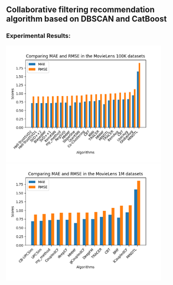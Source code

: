 ## Collaborative filtering recommendation algorithm based on DBSCAN and CatBoost

### Experimental Results:


<img src="https://github.com/MSDuran/aiprojesi/blob/master/result_100K.png?raw=true" width="420"/> <img src="https://github.com/MSDuran/aiprojesi/blob/master/result_1M.png?raw=true" width="420"/>
